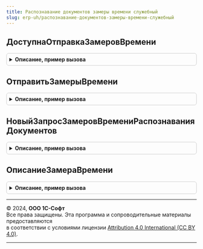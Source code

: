 ```yaml
---
title: Распознавание документов замеры времени служебный
slug: erp-uh/распознавание-документов-замеры-времени-служебный
---
```



## ДоступнаОтправкаЗамеровВремени
<details style="margin: 1em 0; padding: 0.5em; border: 1px solid #ccc; border-radius: 6px;">

<summary style="font-weight: bold; cursor: pointer;">Описание, пример вызова</summary>

```bsl

Функция ДоступнаОтправкаЗамеровВремени() Экспорт
```

Пример вызова
```bsl
Результат = РаспознаваниеДокументовЗамерыВремениСлужебный.ДоступнаОтправкаЗамеровВремени() 
```
</details>

## ОтправитьЗамерыВремени
<details style="margin: 1em 0; padding: 0.5em; border: 1px solid #ccc; border-radius: 6px;">

<summary style="font-weight: bold; cursor: pointer;">Описание, пример вызова</summary>

```bsl

Функция ОтправитьЗамерыВремени(НомерСеанса) Экспорт
```

Пример вызова
```bsl
Результат = РаспознаваниеДокументовЗамерыВремениСлужебный.ОтправитьЗамерыВремени(НомерСеанса) 
```
</details>

## НовыйЗапросЗамеровВремениРаспознаванияДокументов
<details style="margin: 1em 0; padding: 0.5em; border: 1px solid #ccc; border-radius: 6px;">

<summary style="font-weight: bold; cursor: pointer;">Описание, пример вызова</summary>

```bsl

Функция НовыйЗапросЗамеровВремениРаспознаванияДокументов(ДатаПоследнего) Экспорт
```

Пример вызова
```bsl
Результат = РаспознаваниеДокументовЗамерыВремениСлужебный.НовыйЗапросЗамеровВремениРаспознаванияДокументов(ДатаПоследнего));
```
</details>

## ОписаниеЗамераВремени
<details style="margin: 1em 0; padding: 0.5em; border: 1px solid #ccc; border-radius: 6px;">

<summary style="font-weight: bold; cursor: pointer;">Описание, пример вызова</summary>

```bsl

Функция ОписаниеЗамераВремени() Экспорт
```

Пример вызова
```bsl
Результат = РаспознаваниеДокументовЗамерыВремениСлужебный.ОписаниеЗамераВремени());
```
</details>

---

© 2024, **ООО 1С-Софт**  
Все права защищены. Эта программа и сопроводительные материалы предоставляются  
в соответствии с условиями лицензии [Attribution 4.0 International (CC BY 4.0)](https://creativecommons.org/licenses/by/4.0/legalcode).

---
